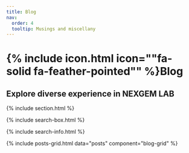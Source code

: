 ```yaml
---
title: Blog
nav:
  order: 4
  tooltip: Musings and miscellany
---
```


# {% include icon.html icon=""fa-solid fa-feather-pointed"" %}Blog

## Explore diverse experience in NEXGEM LAB

{% include section.html %}

{% include search-box.html %}

<!-- {% include tags.html tags=site.tags %} -->

{% include search-info.html %}

{% include posts-grid.html data="posts" component="blog-grid" %}
